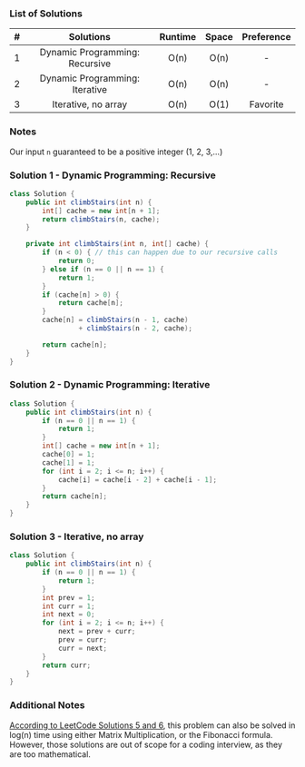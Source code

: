 ### List of Solutions

| # |           Solutions            | Runtime |   Space   |  Preference  |
|:-:|:------------------------------:|:-------:|:---------:|:------------:|
| 1 | Dynamic Programming: Recursive |   O(n)  |   O(n)    |       -      |
| 2 | Dynamic Programming: Iterative |   O(n)  |   O(n)    |       -      |
| 3 | Iterative, no array            |   O(n)  |   O(1)    |   Favorite   |

### Notes

Our input `n` guaranteed to be a positive integer (1, 2, 3,...)

### Solution 1 - Dynamic Programming: Recursive

```java
class Solution {
    public int climbStairs(int n) {
        int[] cache = new int[n + 1];
        return climbStairs(n, cache);
    }

    private int climbStairs(int n, int[] cache) {
        if (n < 0) { // this can happen due to our recursive calls
            return 0;
        } else if (n == 0 || n == 1) {
            return 1;
        }
        if (cache[n] > 0) {
            return cache[n];
        }
        cache[n] = climbStairs(n - 1, cache)
                 + climbStairs(n - 2, cache);

        return cache[n];
    }
}
```

### Solution 2 - Dynamic Programming: Iterative

```java
class Solution {
    public int climbStairs(int n) {
        if (n == 0 || n == 1) {
            return 1;
        }
        int[] cache = new int[n + 1];
        cache[0] = 1;
        cache[1] = 1;
        for (int i = 2; i <= n; i++) {
            cache[i] = cache[i - 2] + cache[i - 1];
        }
        return cache[n];
    }
}
```

### Solution 3 - Iterative, no array

```java
class Solution {
    public int climbStairs(int n) {
        if (n == 0 || n == 1) {
            return 1;
        }
        int prev = 1;
        int curr = 1;
        int next = 0;
        for (int i = 2; i <= n; i++) {
            next = prev + curr;
            prev = curr;
            curr = next;
        }
        return curr;
    }
}
```

### Additional Notes

[According to LeetCode Solutions 5 and 6](https://leetcode.com/problems/climbing-stairs/solution), this problem can also be solved in log(n) time using either Matrix Multiplication, or the Fibonacci formula. However, those solutions are out of scope for a coding interview, as they are too mathematical.
